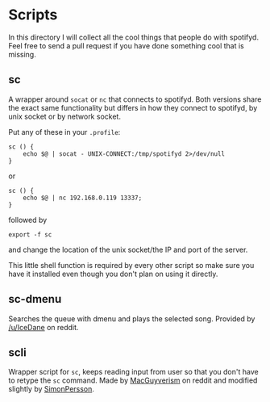 # Scripts
In this directory I will collect all the cool things that people
do with spotifyd. Feel free to send a pull request if you have done
something cool that is missing.

## sc
A wrapper around `socat` or `nc` that connects to spotifyd. Both versions share the exact same
functionality but differs in how they connect to spotifyd, by unix socket or by network socket.

Put any of these in your `.profile`:
```
sc () {
	echo $@ | socat - UNIX-CONNECT:/tmp/spotifyd 2>/dev/null
}
```
or
```
sc () {
	echo $@ | nc 192.168.0.119 13337;
}
```
followed by
```
export -f sc
```
and change the location of the unix socket/the IP and port of the server.

This little shell function is required by every other script so make sure you have it
installed even though you don't plan on using it directly.

## sc-dmenu
Searches the queue with dmenu and plays the selected song. Provided by [/u/IceDane](http://www.reddit.com/user/IceDane)
on reddit.

## scli
Wrapper script for `sc`, keeps reading input from user so that
you don't have to retype the `sc` command. Made by [MacGuyverism](http://www.reddit.com/user/MacGuyverism)
on reddit and modified slightly by [SimonPersson](https://github.com/SimonPersson).
